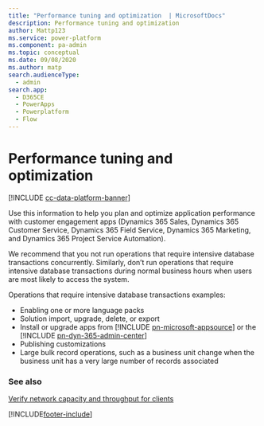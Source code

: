 ```yaml
---
title: "Performance tuning and optimization  | MicrosoftDocs"
description: Performance tuning and optimization
author: Mattp123
ms.service: power-platform
ms.component: pa-admin
ms.topic: conceptual
ms.date: 09/08/2020
ms.author: matp
search.audienceType: 
  - admin
search.app:
  - D365CE
  - PowerApps
  - Powerplatform
  - Flow
---
```

# Performance tuning and optimization

[!INCLUDE [cc-data-platform-banner](../includes/cc-data-platform-banner.md)]

Use this information to help you plan and optimize application performance with customer engagement apps (Dynamics 365 Sales, Dynamics 365 Customer Service, Dynamics 365 Field Service, Dynamics 365 Marketing, and Dynamics 365 Project Service Automation).  

We recommend that you not run operations that require intensive database transactions concurrently. Similarly, don’t run operations that require intensive database transactions during normal business hours when users are most likely to access the system. 

Operations that require intensive database transactions examples:
- Enabling one or more language packs
- Solution import, upgrade, delete, or export
- Install or upgrade apps from [!INCLUDE [pn-microsoft-appsource](../includes/pn-microsoft-appsource.md)] or the [!INCLUDE [pn-dyn-365-admin-center](../includes/pn-dyn-365-admin-center.md)] 
- Publishing customizations
- Large bulk record operations, such as a business unit change when the business unit has a very large number of records associated

### See also
[Verify network capacity and throughput for clients](verify-network-capacity-throughput-clients.md) <br />




[!INCLUDE[footer-include](../includes/footer-banner.md)]